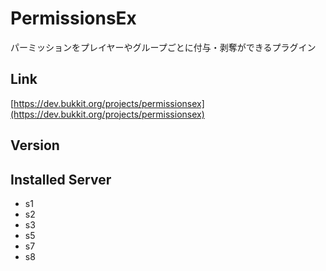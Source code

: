 # PermissionsEx
パーミッションをプレイヤーやグループごとに付与・剥奪ができるプラグイン

## Link
[https://dev.bukkit.org/projects/permissionsex](https://dev.bukkit.org/projects/permissionsex)

## Version

## Installed Server
- s1
- s2
- s3
- s5
- s7
- s8
